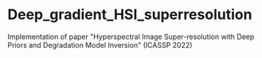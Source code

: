 # Deep_gradient_HSI_superresolution
Implementation of paper "Hyperspectral Image Super-resolution with Deep Priors and Degradation Model Inversion" (ICASSP 2022)
